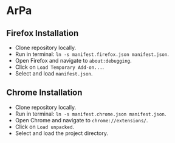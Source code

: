 # ArPa

## Firefox Installation

- Clone repository locally.
- Run in terminal: `ln -s manifest.firefox.json manifest.json`.
- Open Firefox and navigate to `about:debugging`.
- Click on `Load Temporary Add-on...`.
- Select and load `manifest.json`.

## Chrome Installation

- Clone repository locally.
- Run in terminal: `ln -s manifest.chrome.json manifest.json`.
- Open Chrome and navigate to `chrome://extensions/`.
- Click on `Load unpacked`.
- Select and load the project directory.
